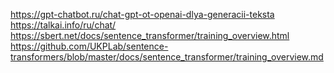 https://gpt-chatbot.ru/chat-gpt-ot-openai-dlya-generacii-teksta
https://talkai.info/ru/chat/
https://sbert.net/docs/sentence_transformer/training_overview.html
https://github.com/UKPLab/sentence-transformers/blob/master/docs/sentence_transformer/training_overview.md
